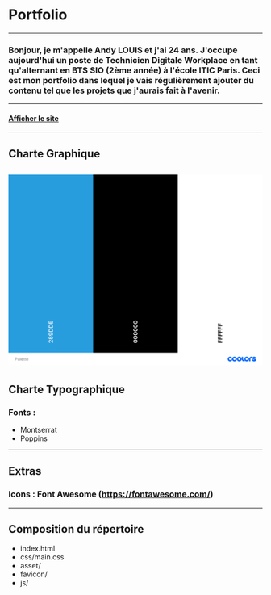 # Portfolio
---------------
### Bonjour, je m'appelle Andy LOUIS et j'ai 24 ans. J'occupe aujourd'hui un poste de Technicien Digitale Workplace en tant qu'alternant en BTS SIO (2ème année) à l'école ITIC Paris. Ceci est mon portfolio dans lequel je vais régulièrement ajouter du contenu tel que les projets que j'aurais fait à l'avenir. 
---------------
#### [Afficher le site](https://andyl94.github.io/PortfolioV2/)
---------------
## Charte Graphique
![Palette](asset/Palette.png)
---------------
## Charte Typographique
### Fonts :
- Montserrat
- Poppins
---------------
## Extras
### Icons : Font Awesome (https://fontawesome.com/)
---------------
## Composition du répertoire
* index.html
* css/main.css
* asset/
* favicon/
* js/